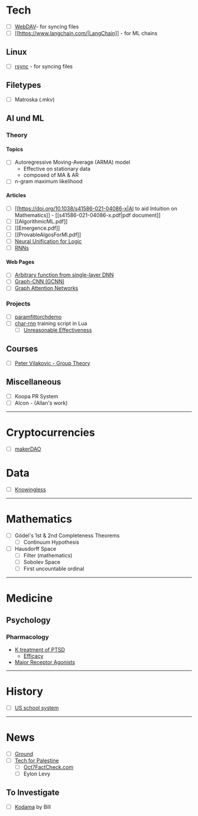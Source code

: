 # Tech
- [ ] [WebDAV](https://en.wikipedia.org/wiki/WebDAV)- for syncing files
- [ ] [[https://www.langchain.com/|LangChain]] - for ML chains
## Linux
- [ ] [rsync](https://en.wikipedia.org/wiki/Rsync) - for syncing files

## Filetypes
- [ ] Matroska (.mkv)

## AI und ML
### Theory
#### Topics
- [ ] Autoregressive Moving-Average (ARMA) model
	- Effective on stationary data
	- composed of MA & AR
- [ ] n-gram maximum likelihood
#### Articles
- [ ] [[https://doi.org/10.1038/s41586-021-04086-x|AI to aid Intuition on Mathematics]] - [[s41586-021-04086-x.pdf|pdf document]]
- [ ] [[AlgorithmicML.pdf]]
- [ ] [[Emergence.pdf]]
- [ ] [[ProvableAlgosForMl.pdf]]
- [ ] [Neural Unification for Logic](https://arxiv.org/abs/2109.08460)
- [ ] [RNNs](https://arxiv.org/abs/1912.05911)
#### Web Pages
- [ ] [Arbitrary function from single-layer DNN](https://stats.stackexchange.com/questions/366096/can-a-single-layer-network-approximate-an-arbitrary-function)
- [ ] [Graph-CNN (GCNN)](https://towardsdatascience.com/understanding-graph-convolutional-networks-for-node-classification-a2bfdb7aba7b)
- [ ] [Graph Attention Networks](https://docs.dgl.ai/en/0.4.x/tutorials/models/1_gnn/9_gat.html)
### Projects
- [ ] [paramfittorchdemo](https://github.com/khannay/paramfittorchdemo/tree/main)
- [ ] [char-rnn](https://github.com/karpathy/char-rnn/blob/master(train.lua)) training script in Lua
	- [ ] [Unreasonable Effectiveness](https://karpathy.github.io/2015/05/21/rnn-effectiveness/)
## Courses
- [ ] [Peter Vilakovic - Group Theory](https://www.math.uni-duesseldorf.de/~internet/Seminar_Groups/)

## Miscellaneous
- [ ] Koopa PR System
- [ ] Alcon - (Allan's work)

---
# Cryptocurrencies
- [ ] [makerDAO](https://medium.com/@jon.reynolds30/what-is-the-purpose-of-a-cdp-diving-into-makerdao-a30c2af51960)
 
# Data
- [ ] [Knowingless](https://knowingless.com/raw-data/)

--- 
# Mathematics
- [ ] Gödel's 1st & 2nd Completeness Theorems
	- [ ] Continuum Hypothesis
- [ ] Hausdorff Space
	- [ ] Filter (mathematics)
	- [ ] Sobolev Space
	- [ ] First uncountable ordinal

---
# Medicine
## Psychology
### Pharmacology
- [K treatment of PTSD](https://seelostherapeutics.com/sls-002-ketamine/)
	- [Efficacy](https://www.ncbi.nlm.nih.gov/pmc/articles/PMC6767816/)
- [Major Receptor Agonists](https://www.walshmedicalmedia.com/open-access/major-types-of-receptor-antagonist-and-their-mechanism-of-action-119806.html#:~:text=Types%20of%20receptor%20antagonists,-There%20are%20two&text=Competitive%20antagonists%20bind%20to%20the,activated%20by%20the%20natural%20ligand.)

---
# History
- [ ] [US school system](https://www2.ed.gov/about/overview/focus/what.html)


---
# News
- [ ] [Ground](ground.news)
- [ ] [Tech for Palestine](https://updates.techforpalestine.org/oct7-fact-check/)
	- [ ] [Oct7FactCheck.com](https://Oct7FactCheck.com)
	- [ ] Eylon Levy
## To Investigate
- [ ] [Kodama](https://kodama.ai/faqs) by Bill